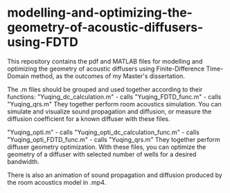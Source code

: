 # modelling-and-optimizing-the-geometry-of-acoustic-diffusers-using-FDTD
This repository contains the pdf and MATLAB files for modelling and optimizing the geometry of acoustic diffusers using Finite-Difference Time-Domain method, as the outcomes of my Master's dissertation.

The .m files should be grouped and used together according to their functions:
"Yuqing_dc_calculation.m" - calls "Yuqing_FDTD_func.m" - calls "Yuqing_qrs.m"
They together perform room acoustics simulation. You can simulate and visualize sound propagation and diffusion, or measure the diffusion coefficient for a known diffuser with these files.

"Yuqing_opti.m" - calls "Yuqing_opti_dc_calculation_func.m" - calls "Yuqing_opti_FDTD_func.m" - calls "Yuqing_qrs.m"
They together perform diffuser geometry optimization. With these files, you can optimize the geometry of a diffuser with selected number of wells for a desired bandwidth.

There is also an animation of sound propagation and diffusion produced by the room acoustics model in .mp4.
